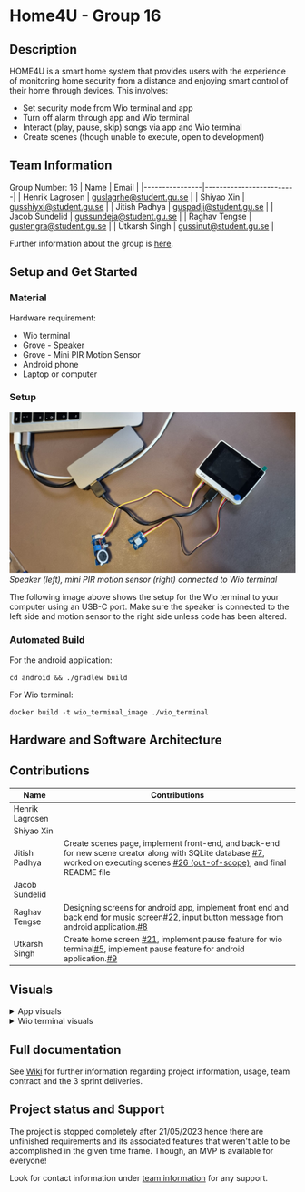 # Home4U - Group 16
## Description
HOME4U is a smart home system that provides users with the experience of monitoring home security from a distance and enjoying smart control of their home through devices. This involves:
- Set security mode from Wio terminal and app
- Turn off alarm through app and Wio terminal
- Interact (play, pause, skip) songs via app and Wio terminal 
- Create scenes (though unable to execute, open to development)

## Team Information
Group Number: 16 
| Name           | Email                   |
|----------------|-------------------------|
| Henrik Lagrosen | guslagrhe@student.gu.se |
| Shiyao Xin     | gusshiyxi@student.gu.se |
| Jitish Padhya  | guspadji@student.gu.se  | 
| Jacob Sundelid | gussundeja@student.gu.se |
| Raghav Tengse  | gustengra@student.gu.se |
| Utkarsh Singh  | gussinut@student.gu.se  |

Further information about the group is [here](https://git.chalmers.se/courses/dit113/2023/group-16/group-16/-/wikis/team-contract).

## Setup and Get Started
### Material
Hardware requirement:
- Wio terminal
- Grove - Speaker
- Grove - Mini PIR Motion Sensor
- Android phone
- Laptop or computer

### Setup
![Wio Terminal Setup](README-images/WioTerminalSetupImage.jpg)*Speaker (left), mini PIR motion sensor (right) connected to Wio terminal*

The following image above shows the setup for the Wio terminal to your computer using an USB-C port. Make sure the speaker is connected to the left side and motion sensor to the right side unless code has been altered.

### Automated Build
For the android application:
```
cd android && ./gradlew build
```
For Wio terminal:
```
docker build -t wio_terminal_image ./wio_terminal
```

## Hardware and Software Architecture
[//]: <> (Add image for software and hardware architecture)

## Contributions
| Name           | Contributions|
|----------------|-------------------------|
| Henrik Lagrosen|  |
| Shiyao Xin     |  |
| Jitish Padhya  |Create scenes page, implement front-end, and back-end for new scene creator along with SQLite database [#7](https://git.chalmers.se/courses/dit113/2023/group-16/group-16/-/issues/7), worked on executing scenes [#26 (out-of-scope)](https://git.chalmers.se/courses/dit113/2023/group-16/group-16/-/issues/26), and final README file | 
| Jacob Sundelid |  |
| Raghav Tengse  |Designing screens for android app, implement front end and back end for music screen[#22](https://git.chalmers.se/courses/dit113/2023/group-16/group-16/-/issues/22), input button message from android application.[#8](https://git.chalmers.se/courses/dit113/2023/group-16/group-16/-/issues/8)  |
| Utkarsh Singh  |Create home screen [#21](https://git.chalmers.se/courses/dit113/2023/group-16/group-16/-/issues/21), implement pause feature for wio terminal[#5](https://git.chalmers.se/courses/dit113/2023/group-16/group-16/-/issues/5), implement pause feature for android application.[#9](https://git.chalmers.se/courses/dit113/2023/group-16/group-16/-/issues/9)  |

## Visuals
<details>
<summary>App visuals</summary>

|            |              |
|----------------|-------------------------|
|![Home screen](README-images/HomeScreen.jpg)*Home screen* |![New sceen screen](README-images/CreateAndUpdateSceneScreen.jpg)*Create scenes*  |
| ![Manage scenes](README-images/ManageScenesScreen.jpg)*Manage scenes*| ![Song player](README-images/SongPlayerScreen.jpg)*Song player* |
</details>

<details>
<summary>Wio terminal visuals</summary>

![Wio terminal home screen](README-images/WioTerminalHomeScreen.jpg)*Wio terminal home screen*

The wio terminal has more screens that provide information such as alarm is actived or diactived, and it being triggered.
 
</details>

[//]: <> (TODO)

## Full documentation
See [Wiki](https://git.chalmers.se/courses/dit113/2023/group-16/group-16/-/wikis/home) for further information regarding project information, usage, team contract and the 3 sprint deliveries.

## Project status and Support
The project is stopped completely after 21/05/2023 hence there are unfinished requirements and its associated features that weren't able to be accomplished in the given time frame. Though, an MVP is available for everyone!

Look for contact information under [team information](#team-members) for any support.